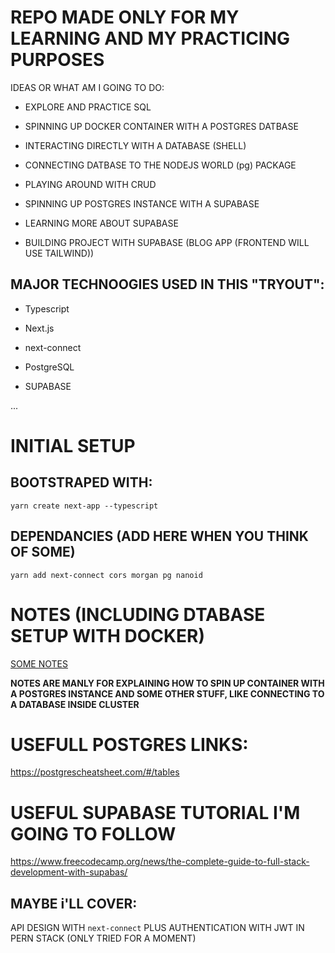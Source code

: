 # REPO MADE ONLY FOR MY LEARNING AND MY PRACTICING PURPOSES

IDEAS OR WHAT AM I GOING TO DO:

- EXPLORE AND PRACTICE SQL

- SPINNING UP DOCKER CONTAINER WITH A POSTGRES DATBASE

- INTERACTING DIRECTLY WITH A DATABASE (SHELL)

- CONNECTING DATBASE TO THE NODEJS WORLD (pg) PACKAGE

- PLAYING AROUND WITH CRUD

- SPINNING UP POSTGRES INSTANCE WITH A SUPABASE

- LEARNING MORE ABOUT SUPABASE

- BUILDING PROJECT WITH SUPABASE (BLOG APP (FRONTEND WILL USE TAILWIND))

## MAJOR TECHNOOGIES USED IN THIS "TRYOUT":

- Typescript

- Next.js

- next-connect

- PostgreSQL

- SUPABASE

...

# INITIAL SETUP

## BOOTSTRAPED WITH:

```
yarn create next-app --typescript
```

## DEPENDANCIES (ADD HERE WHEN YOU THINK OF SOME)

`yarn add next-connect cors morgan pg nanoid`

# NOTES (INCLUDING DTABASE SETUP WITH DOCKER)

[SOME NOTES](/__NOTES/)

**NOTES ARE MANLY FOR EXPLAINING HOW TO SPIN UP CONTAINER WITH A POSTGRES INSTANCE AND SOME OTHER STUFF, LIKE CONNECTING TO A DATABASE INSIDE CLUSTER**

# USEFULL POSTGRES LINKS:

<https://postgrescheatsheet.com/#/tables>

# USEFUL SUPABASE TUTORIAL I'M GOING TO FOLLOW

<https://www.freecodecamp.org/news/the-complete-guide-to-full-stack-development-with-supabas/>

## MAYBE i'LL COVER:

API DESIGN WITH `next-connect` PLUS AUTHENTICATION WITH JWT IN PERN STACK (ONLY TRIED FOR A MOMENT)

